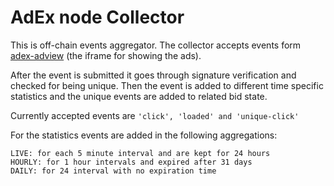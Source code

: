 # AdEx node Collector
This is off-chain events aggregator. The collector accepts events form [adex-adview](https://github.com/AdExNetwork/adex-adview) (the iframe for showing the ads).

After the event is submitted it goes through signature verification and checked for being unique. Then the event is added to different time specific statistics and the unique events are added to related bid state. 

Currently accepted events are `'click', 'loaded' and 'unique-click'`

For the statistics events are added in the following aggregations:

```
LIVE: for each 5 minute interval and are kept for 24 hours
HOURLY: for 1 hour intervals and expired after 31 days
DAILY: for 24 interval with no expiration time
```